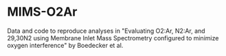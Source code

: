 # MIMS-O2Ar
Data and code to reproduce analyses in "Evaluating O2:Ar, N2:Ar, and 29,30N2 using Membrane Inlet Mass Spectrometry configured to minimize oxygen interference" by Boedecker et al.
